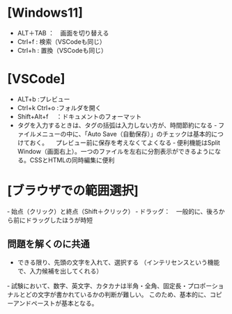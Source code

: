 # [Windows11]
- ALT＋TAB ：　画面を切り替える
- Ctrl+f : 検索（VSCodeも同じ）
- Ctrl+h : 置換（VSCodeも同じ）

# [VSCode]
- ALT+b         :プレビュー
- Ctrl+k Ctrl+o :フォルダを開く
- Shift+Alt+f　 ：ドキュメントのフォーマット
- タグを入力するときは、タグの括弧は入力しない方が、時間節約になる
‐ ファイルメニューの中に、「Auto Save（自動保存）」のチェックは基本的につけておく。
　プレビュー前に保存を考えなくてよくなる
‐ 便利機能はSplit Window（画面右上）。一つのファイルを左右に分割表示ができるようになる。CSSとHTMLの同時編集に便利


# [ブラウザでの範囲選択]
‐ 始点（クリック）と終点（Shift＋クリック）
‐ ドラッグ：　一般的に、後ろから前にドラッグしたほうが時短


## 問題を解くのに共通
- できる限り、先頭の文字を入れて、選択する
（インテリセンスという機能で、入力候補を出してくれる）

‐ 試験において、数字、英文字、カタカナは半角・全角、固定長・プロポーショナルとどの文字が書かれているかの判断が難しい。
    このため、基本的に、コピーアンドペーストが基本となる。


